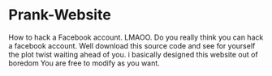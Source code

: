 # Prank-Website
How to hack a Facebook account. LMAOO. Do you really think you can hack a facebook account. Well download this source code and see for yourself the plot twist waiting ahead of you.
i basically designed this website out of boredom
You are free to modify as you want.
